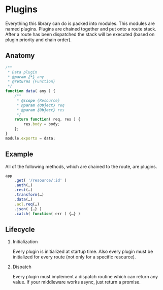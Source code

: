 # Plugins

Everything this library can do is packed into modules. This modules are named
plugins. Plugins are chained together and put onto a route stack. After a route
has been dispatched the stack will be executed (based on plugin priority and
chain order).

## Anatomy

```js
/**
 * Data plugin
 * @param {*} any
 * @returns {Function}
 */
function data( any ) {
    /**
     * @scope {Resource}
     * @param {Object} req
     * @param {Object} res
     */
    return function( req, res ) {
        res.body = body;
    };
}
module.exports = data;
```

## Example

All of the following methods, which are chained to the route, are plugins.

```js
app
    .get( '/resource/:id' )
    .auth(…)
    .rest(…)
    .transform(…)
    .data(…)
    .acl.req(…)
    .json( {…} )
    .catch( function( err ) {…} )
```

## Lifecycle

1. Initialization

    Every plugin is initialized at startup time. Also every plugin must be
    initialized for every route (not only for a specific resource).

2. Dispatch

    Every plugin must implement a dispatch routine which can return any value.
    If your middleware works async, just return a promise.
